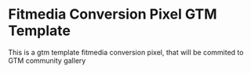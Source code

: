 # Fitmedia Conversion Pixel GTM Template

This is a gtm template fitmedia conversion pixel, that will be commited to GTM community gallery
